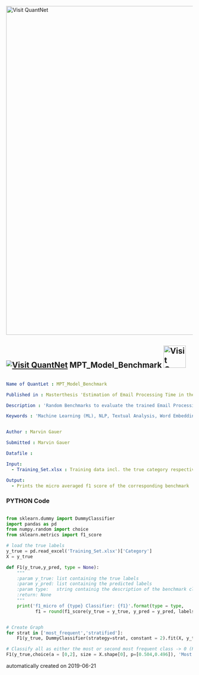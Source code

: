 [<img src="https://github.com/QuantLet/Styleguide-and-FAQ/blob/master/pictures/banner.png" width="888" alt="Visit QuantNet">](http://quantlet.de/)

## [<img src="https://github.com/QuantLet/Styleguide-and-FAQ/blob/master/pictures/qloqo.png" alt="Visit QuantNet">](http://quantlet.de/) **MPT_Model_Benchmark** [<img src="https://github.com/QuantLet/Styleguide-and-FAQ/blob/master/pictures/QN2.png" width="60" alt="Visit QuantNet 2.0">](http://quantlet.de/)

```yaml

Name of QuantLet : MPT_Model_Benchmark

Published in : Masterthesis 'Estimation of Email Processing Time in the Financial Services Industry'

Description : 'Random Benchmarks to evaluate the trained Email Processing Time model. 3 different Benchmarks were applied. A stratified random classifier, a classifier always selecting the most frequent class and a classifier selecting the two most frequent classes based on their probabilities.'

Keywords : 'Machine Learning (ML), NLP, Textual Analysis, Word Embeddings, SIF Embedding, FastText, Dummy Model Performance Benchmark'


Author : Marvin Gauer

Submitted : Marvin Gauer

Datafile : 

Input:
  - Training_Set.xlsx : Training data incl. the true category respectively label  

Output: 
  - Prints the micro averaged f1 score of the corresponding benchmark

```

### PYTHON Code
```python

from sklearn.dummy import DummyClassifier
import pandas as pd
from numpy.random import choice
from sklearn.metrics import f1_score

# load the true labels
y_true = pd.read_excel('Training_Set.xlsx')['Category']
X = y_true

def F1(y_true,y_pred, type = None):
    """
    :param y_true: list containing the true labels
    :param y_pred: list containing the predicted labels
    :param type:   string containig the description of the benchmark classifier
    :return: None
    """
    print('f1_micro of {type} Classifier: {f1}'.format(type = type,
           f1 = round(f1_score(y_true = y_true, y_pred = y_pred, labels = [0,1,2,3,4], average = 'micro'),3)))


# Create Graph
for strat in ['most_frequent','stratified']:
    F1(y_true, DummyClassifier(strategy=strat, constant = 2).fit(X, y_true).predict(X), strat)

# Classify all as either the most or second most frequent class -> 0 (Prob: 0.504) or 2 (Prob: 0.496
F1(y_true,choice(a = [0,2], size = X.shape[0], p=[0.504,0.496]), 'Most two frequent classes')

```

automatically created on 2019-06-21